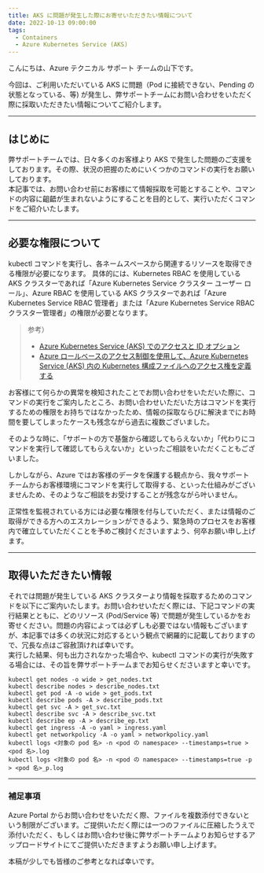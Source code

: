 ```yaml
---
title: AKS に問題が発生した際にお寄せいただきたい情報について
date: 2022-10-13 09:00:00
tags:
  - Containers
  - Azure Kubernetes Service (AKS)
---
```


こんにちは、Azure テクニカル サポート チームの山下です。

今回は、ご利用いただいている AKS に問題（Pod に接続できない、Pending の状態となっている、等) が発生し、弊サポートチームにお問い合わせをいただく際に採取いただきたい情報についてご紹介します。
<!-- more -->

---
## はじめに
弊サポートチームでは、日々多くのお客様より AKS で発生した問題のご支援をしております。その際、状況の把握のためにいくつかのコマンドの実行をお願いしております。  
本記事では、お問い合わせ前にお客様にて情報採取を可能とすることや、コマンドの内容に齟齬が生まれないようにすることを目的として、実行いただくコマンドをご紹介いたします。  

---
## 必要な権限について
kubectl コマンドを実行し、各ネームスペースから関連するリソースを取得できる権限が必要になります。
具体的には、Kubernetes RBAC を使用している AKS クラスターであれば「Azure Kubernetes Service クラスター ユーザー ロール」、Azure RBAC を使用している AKS クラスターであれば「Azure Kubernetes Service RBAC 管理者」または「Azure Kubernetes Service RBAC クラスター管理者」の権限が必要となります。

> 参考）
> - [Azure Kubernetes Service (AKS) でのアクセスと ID オプション](https://learn.microsoft.com/ja-jp/azure/aks/concepts-identity)
> - [Azure ロールベースのアクセス制御を使用して、Azure Kubernetes Service (AKS) 内の Kubernetes 構成ファイルへのアクセス権を定義する](https://learn.microsoft.com/ja-jp/azure/aks/control-kubeconfig-access)


お客様にて何らかの異常を検知されたことでお問い合わせをいただいた際に、コマンドの実行をご案内したところ、お問い合わせいただいた方はコマンドを実行するための権限をお持ちではなかったため、情報の採取ならびに解決までにお時間を要してしまったケースも残念ながら過去に複数ございました。

そのような時に、「サポートの方で基盤から確認してもらえないか」「代わりにコマンドを実行して確認してもらえないか」といったご相談をいただくこともございました。

しかしながら、Azure ではお客様のデータを保護する観点から、我々サポートチームからお客様環境にコマンドを実行して取得する、といった仕組みがございませんため、そのようなご相談をお受けすることが残念ながら叶いません。  

正常性を監視されている方には必要な権限を付与していただく、または情報のご取得ができる方へのエスカレーションができるよう、緊急時のプロセスをお客様内で確立していただくことを予めご検討くださいますよう、何卒お願い申し上げます。

---
## 取得いただきたい情報
それでは問題が発生している AKS クラスターより情報を採取するためのコマンドを以下にご案内いたします。お問い合わせいただく際には、下記コマンドの実行結果とともに、どのリソース (Pod/Service 等) で問題が発生しているかをお寄せください。問題の内容によっては必ずしも必要ではない情報もございますが、本記事では多くの状況に対応するという観点で網羅的に記載しておりますので、冗長な点はご容赦頂ければ幸いです。  
実行した結果、何も出力されなかった場合や、kubectl コマンドの実行が失敗する場合には、その旨を弊サポートチームまでお知らせくださいますと幸いです。


```shell
kubectl get nodes -o wide > get_nodes.txt
kubectl describe nodes > describe_nodes.txt
kubectl get pod -A -o wide > get_pods.txt
kubectl describe pods -A > describe_pods.txt
kubectl get svc -A > get_svc.txt
kubectl describe svc -A > describe_svc.txt
kubectl describe ep -A > describe_ep.txt
kubectl get ingress -A -o yaml > ingress.yaml
kubectl get networkpolicy -A -o yaml > networkpolicy.yaml
kubectl logs <対象の pod 名> -n <pod の namespace> --timestamps=true > <pod 名>.log
kubectl logs <対象の pod 名> -n <pod の namespace> --timestamps=true -p > <pod 名>_p.log
```

---
### 補足事項
Azure Portal からお問い合わせをいただく際、ファイルを複数添付できないという制限がございます。ご提供いただく際には一つのファイルに圧縮したうえで添付いただく、もしくはお問い合わせ後に弊サポートチームよりお知らせするアップロードサイトにてご提供いただきますようお願い申し上げます。


本稿が少しでも皆様のご参考となれば幸いです。
